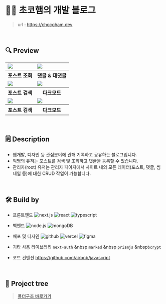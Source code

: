 # 👨‍💻 초코햄의 개발 블로그

> url : https://chocoham.dev

<br/>

## 🔍 Preview

<table>
  <tr>
    <td>
      <image src="https://github.com/banma1234/myBlog-migration/assets/77619465/e076770a-c56b-4fcc-9441-372de038753a"/>
    </td>
        <td>
      <image src="https://github.com/banma1234/myBlog-migration/assets/77619465/e076770a-c56b-4fcc-9441-372de038753a"/>
    </td>
  </tr>
  <tr>
    <th>포스트 조회</th>
    <th>댓글 & 대댓글</th>
  </tr>
    <tr>
    <td>
      <image src="https://github.com/banma1234/myBlog-migration/assets/77619465/e076770a-c56b-4fcc-9441-372de038753a"/>
    </td>
        <td>
      <image src="https://github.com/banma1234/myBlog-migration/assets/77619465/e076770a-c56b-4fcc-9441-372de038753a"/>
    </td>
  </tr>
  <tr>
    <th>포스트 검색</th>
    <th>다크모드</th>
  </tr>
    </tr>
    <tr>
    <td>
      <image src="https://github.com/banma1234/myBlog-migration/assets/77619465/e076770a-c56b-4fcc-9441-372de038753a"/>
    </td>
        <td>
      <image src="https://github.com/banma1234/myBlog-migration/assets/77619465/e076770a-c56b-4fcc-9441-372de038753a"/>
    </td>
  </tr>
  <tr>
    <th>포스트 검색</th>
    <th>다크모드</th>
  </tr>
</table>

<br/>

## 🗒️ Description

- 웹개발, 디자인 등 관심분야에 관해 기록하고 공유하는 블로그입니다.
- 익명의 유저는 포스트를 검색 및 조회하고 댓글을 등록할 수 있습니다.
- 관리자(root) 유저는 관리자 페이지에서 사이트 내의 모든 데이터(포스트, 댓글, 썸네일 등)에 대한 CRUD 작업이 가능합니다.

<br/>

## 🛠️ Build by

- 프론트앤드
  ![next.js](https://img.shields.io/badge/next.js-444444?style=for-the-badge&logo=next.js)
  ![react](https://img.shields.io/badge/react-444444?style=for-the-badge&logo=react)
  ![typescript](https://img.shields.io/badge/typescript-444444?style=for-the-badge&logo=typescript)
  <br/>
- 백앤드
  ![node.js](https://img.shields.io/badge/node.js-444444?style=for-the-badge&logo=node.js)
  ![mongoDB](https://img.shields.io/badge/mongoDB-444444?style=for-the-badge&logo=mongoDB)
  <br/>
- 배포 및 디자인
  ![github](https://img.shields.io/badge/github-444444?style=for-the-badge&logo=github)
  ![vercel](https://img.shields.io/badge/vercel-444444?style=for-the-badge&logo=vercel)
  ![figma](https://img.shields.io/badge/figma-444444?style=for-the-badge&logo=figma)
  <br/>
- 기타 사용 라이브러리
  `next-auth` &nbsp `marked` &nbsp `prismjs` &nbsp`bcrypt`

- 코드 컨벤션
  https://github.com/airbnb/javascript

<br/>

## 🌲 Project tree

> [폴더구조 바로가기](https://github.com/banma1234/myBlog-migration/blob/main/docs/projectTree.md)
